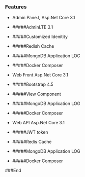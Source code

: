 ### Features

- Admin Pane.l, Asp.Net Core 3.1
 - #####AdminLTE 3.1
 - #####Customized Idenitity
 - #####Redish Cache
 - #####MongoDB Application LOG
 - #####Docker Composer

- Web Front Asp.Net Core 3.1
 - #####Bootstrap 4.5
 - #####View Component
 - #####MongoDB Application LOG
 - #####Docker Composer
  
- Web API Asp.Net Core 3.1
 - #####JWT token
 - #####Redis Cache
 - #####MongoDB Application LOG
 - #####Docker Composer
 

###End
